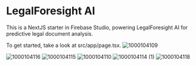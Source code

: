 # LegalForesight AI

This is a NextJS starter in Firebase Studio, powering LegalForesight AI for predictive legal document analysis.

To get started, take a look at src/app/page.tsx.
![1000104109](https://github.com/user-attachments/assets/ad1440dd-3af4-47f7-ade7-bec7f28e4efe)

![1000104116](https://github.com/user-attachments/assets/05855283-e3df-4df7-8f38-45c8306f711d)
![1000104115](https://github.com/user-attachments/assets/e333908e-19b6-43f5-9630-d2943abe2728)
![1000104110](https://github.com/user-attachments/assets/5bf8a2ff-5618-4137-bd4e-53d9a4eaa598)
![1000104114 (1)](https://github.com/user-attachments/assets/3e5c0ad0-1929-4a8c-9280-e05fcefd7116)
![1000104118](https://github.com/user-attachments/assets/cfc66377-f266-4af4-b86d-111b4e8c3686)
